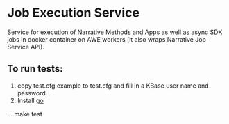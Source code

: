 # Job Execution Service
Service for execution of Narrative Methods and Apps as well as async SDK jobs in docker container on AWE workers (it also wraps Narrative Job Service API).

## To run tests:
1. copy test.cfg.example to test.cfg and fill in a KBase user name and
   password.
2. Install [go](https://github.com/golang/go/wiki/Ubuntu)

... make test
